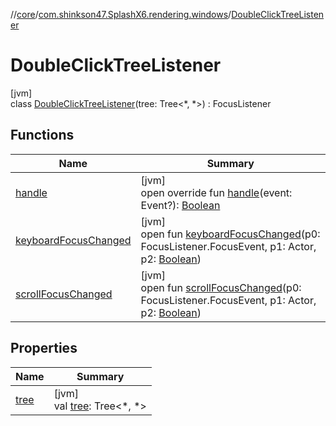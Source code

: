 //[core](../../../index.md)/[com.shinkson47.SplashX6.rendering.windows](../index.md)/[DoubleClickTreeListener](index.md)

# DoubleClickTreeListener

[jvm]\
class [DoubleClickTreeListener](index.md)(tree: Tree&lt;*, *&gt;) : FocusListener

## Functions

| Name | Summary |
|---|---|
| [handle](handle.md) | [jvm]<br>open override fun [handle](handle.md)(event: Event?): [Boolean](https://kotlinlang.org/api/latest/jvm/stdlib/kotlin/-boolean/index.html) |
| [keyboardFocusChanged](index.md#-1503048070%2FFunctions%2F971615585) | [jvm]<br>open fun [keyboardFocusChanged](index.md#-1503048070%2FFunctions%2F971615585)(p0: FocusListener.FocusEvent, p1: Actor, p2: [Boolean](https://kotlinlang.org/api/latest/jvm/stdlib/kotlin/-boolean/index.html)) |
| [scrollFocusChanged](index.md#2078919328%2FFunctions%2F971615585) | [jvm]<br>open fun [scrollFocusChanged](index.md#2078919328%2FFunctions%2F971615585)(p0: FocusListener.FocusEvent, p1: Actor, p2: [Boolean](https://kotlinlang.org/api/latest/jvm/stdlib/kotlin/-boolean/index.html)) |

## Properties

| Name | Summary |
|---|---|
| [tree](tree.md) | [jvm]<br>val [tree](tree.md): Tree&lt;*, *&gt; |
